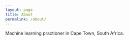 ```yaml
---
layout: page
title: About
permalink: /about/
---
```


<amp-img width="600" height="300" layout="responsive" src="/assets/images/Cape_Town.jpg"></amp-img>

Machine learning practioner in Cape Town, South Africa.
